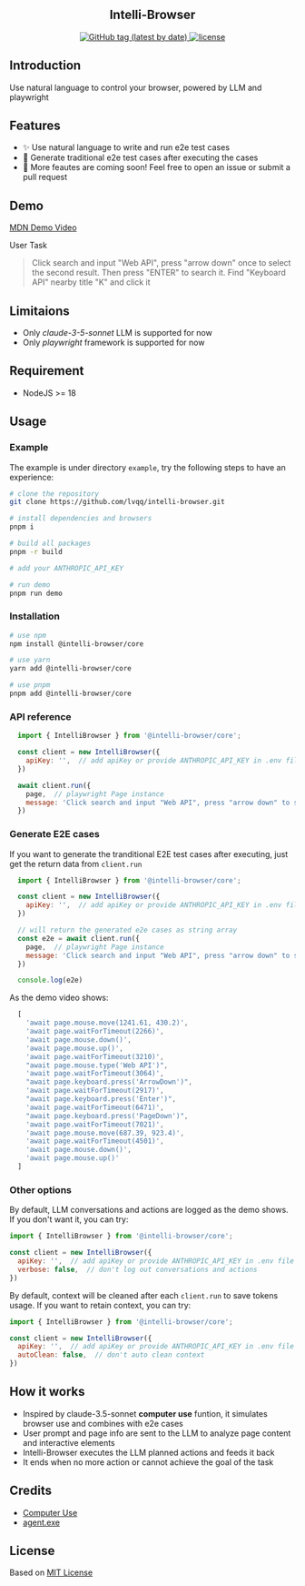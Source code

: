 <h2 align="center">Intelli-Browser</h2>

<p align="center">
  <a href="https://github.com/lvqq/intelli-browser/tags">
    <img alt="GitHub tag (latest by date)" src="https://img.shields.io/github/v/release/lvqq/intelli-browser">
  </a>
  <a href="https://github.com/lvqq/intelli-browser/blob/main/LICENSE">
    <img alt="license" src="https://img.shields.io/github/license/lvqq/intelli-browser">
  </a>
</p>


## Introduction
Use natural language to control your browser, powered by LLM and playwright


## Features
- ✨ Use natural language to write and run e2e test cases
- 🧪 Generate traditional e2e test cases after executing the cases
- 💭 More feautes are coming soon! Feel free to open an issue or submit a pull request

## Demo
[MDN Demo Video](https://github.com/user-attachments/assets/274d2f78-39b6-4a7d-ab15-79dc08a2c13a)

User Task
> Click search and input "Web API", press "arrow down" once to select the second result. Then press "ENTER" to search it. Find "Keyboard API" nearby title "K" and click it

## Limitaions
- Only *claude-3-5-sonnet* LLM is supported for now
- Only *playwright* framework is supported for now

## Requirement
- NodeJS >= 18

## Usage

### Example
The example is under directory `example`, try the following steps to have an experience:
```bash
# clone the repository
git clone https://github.com/lvqq/intelli-browser.git

# install dependencies and browsers
pnpm i

# build all packages
pnpm -r build

# add your ANTHROPIC_API_KEY

# run demo
pnpm run demo
```


### Installation
```bash
# use npm
npm install @intelli-browser/core

# use yarn
yarn add @intelli-browser/core

# use pnpm
pnpm add @intelli-browser/core
```

### API reference
```javascript
  import { IntelliBrowser } from '@intelli-browser/core';

  const client = new IntelliBrowser({
    apiKey: '',  // add apiKey or provide ANTHROPIC_API_KEY in .env file
  })

  await client.run({
    page,  // playwright Page instance
    message: 'Click search and input "Web API", press "arrow down" to select the second result. then press "ENTER" to search it',  // user prompt
  })
```

### Generate E2E cases
If you want to generate the tranditional E2E test cases after executing, just get the return data from `client.run`

```javascript
  import { IntelliBrowser } from '@intelli-browser/core';

  const client = new IntelliBrowser({
    apiKey: '',  // add apiKey or provide ANTHROPIC_API_KEY in .env file
  })

  // will return the generated e2e cases as string array
  const e2e = await client.run({
    page,  // playwright Page instance
    message: 'Click search and input "Web API", press "arrow down" to select the second result. then press "ENTER" to search it',  // user prompt
  })

  console.log(e2e)

```

As the demo video shows:

```javascript
  [
    'await page.mouse.move(1241.61, 430.2)',
    'await page.waitForTimeout(2266)',
    'await page.mouse.down()',
    'await page.mouse.up()',
    'await page.waitForTimeout(3210)',
    "await page.mouse.type('Web API')",
    'await page.waitForTimeout(3064)',
    "await page.keyboard.press('ArrowDown')",
    'await page.waitForTimeout(2917)',
    "await page.keyboard.press('Enter')",
    'await page.waitForTimeout(6471)',
    "await page.keyboard.press('PageDown')",
    'await page.waitForTimeout(7021)',
    'await page.mouse.move(687.39, 923.4)',
    'await page.waitForTimeout(4501)',
    'await page.mouse.down()',
    'await page.mouse.up()'
  ]
```


### Other options
By default, LLM conversations and actions are logged as the demo shows. If you don't want it, you can try:
```javascript
import { IntelliBrowser } from '@intelli-browser/core';

const client = new IntelliBrowser({
  apiKey: '',  // add apiKey or provide ANTHROPIC_API_KEY in .env file
  verbose: false,  // don't log out conversations and actions
})
```

By default, context will be cleaned after each `client.run` to save tokens usage. If you want to retain context, you can try:
```javascript
import { IntelliBrowser } from '@intelli-browser/core';

const client = new IntelliBrowser({
  apiKey: '',  // add apiKey or provide ANTHROPIC_API_KEY in .env file
  autoClean: false,  // don't auto clean context
})
```

## How it works
- Inspired by claude-3.5-sonnet **computer use** funtion, it simulates browser use and combines with e2e cases
- User prompt and page info are sent to the LLM to analyze page content and interactive elements
- Intelli-Browser executes the LLM planned actions and feeds it back
- It ends when no more action or cannot achieve the goal of the task

## Credits
- [Computer Use](https://docs.anthropic.com/en/docs/build-with-claude/computer-use)
- [agent.exe](https://github.com/corbt/agent.exe)

## License
Based on [MIT License](./LICENSE)
